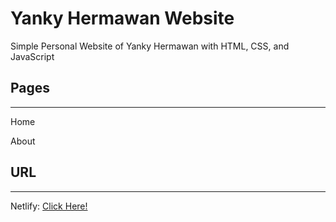 # Yanky Hermawan Website

Simple Personal Website of Yanky Hermawan with HTML, CSS, and JavaScript

## Pages
<hr/>
Home

About

## URL
<hr>

Netlify: [Click Here!](https://yanky-hermawan.netlify.app/)